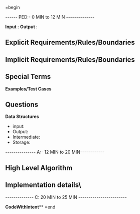 =begin


------ PED:- 0 MIN to 12 MIN --------------


**Input** :
**Output** :

**Explicit Requirements/Rules/Boundaries**
-


**Implicit Requirements/Rules/Boundaries**
-


**Special Terms**
-


**Examples/Test Cases**



**Questions**
-


**Data Structures**
- input:
- Output:
- Intermediate:
- Storage:

--------------- A:- 12 MIN to 20 MIN------------

**High Level Algorithm**
-


**Implementation details**\
-


-------------- C: 20 MIN to 25 MIN ------------------------

**CodeWithIntent****
=end

